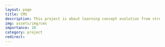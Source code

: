 ```yaml
---
layout: page
title: CMS
description: This project is about learning concept evolution from streams
img: assets/img/cms
importance: 10
category: project
redirect:
---
```

